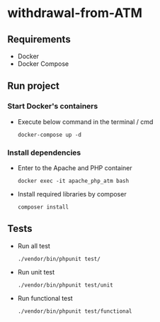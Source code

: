 # withdrawal-from-ATM

## Requirements
- Docker
- Docker Compose

## Run project

### Start Docker's containers
- Execute below command in the terminal / cmd
    ```
    docker-compose up -d
    ```
### Install dependencies 
- Enter to the Apache and PHP container
    ```
    docker exec -it apache_php_atm bash
    ```
- Install required libraries by composer 
    ```
    composer install
    ```
## Tests
- Run all test
    ```
    ./vendor/bin/phpunit test/
    ```
- Run unit test
    ```
    ./vendor/bin/phpunit test/unit
    ```
- Run functional test
    ```
    ./vendor/bin/phpunit test/functional
    ```